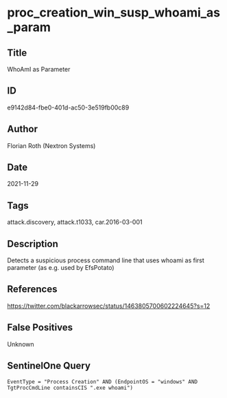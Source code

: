 # proc_creation_win_susp_whoami_as_param

## Title
WhoAmI as Parameter

## ID
e9142d84-fbe0-401d-ac50-3e519fb00c89

## Author
Florian Roth (Nextron Systems)

## Date
2021-11-29

## Tags
attack.discovery, attack.t1033, car.2016-03-001

## Description
Detects a suspicious process command line that uses whoami as first parameter (as e.g. used by EfsPotato)

## References
https://twitter.com/blackarrowsec/status/1463805700602224645?s=12

## False Positives
Unknown

## SentinelOne Query
```
EventType = "Process Creation" AND (EndpointOS = "windows" AND TgtProcCmdLine containsCIS ".exe whoami")

```